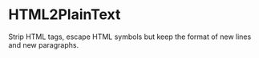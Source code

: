 HTML2PlainText
==============

Strip HTML tags, escape HTML symbols but keep the format of new lines and new paragraphs.
